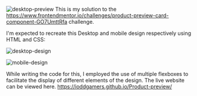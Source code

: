![desktop-preview](https://github.com/ioddgamers/Product-preview/assets/25953991/5bc55423-c30f-47bb-bab1-90a66f451478)
This is my solution to the https://www.frontendmentor.io/challenges/product-preview-card-component-GO7UmttRfa challenge.

I'm expected to recreate this Desktop and mobile design respectively using HTML and CSS:

![desktop-design](https://github.com/ioddgamers/Product-preview/assets/25953991/07028894-4937-47ff-9b12-3563573d1abd)


![mobile-design](https://github.com/ioddgamers/Product-preview/assets/25953991/57fceec1-35d6-4266-a65f-7c77bdf1aa06)


While writing the code for this, I employed the use of multiple flexboxes to facilitate the display of different elements 
of the design. The live website can be viewed here. https://ioddgamers.github.io/Product-preview/
